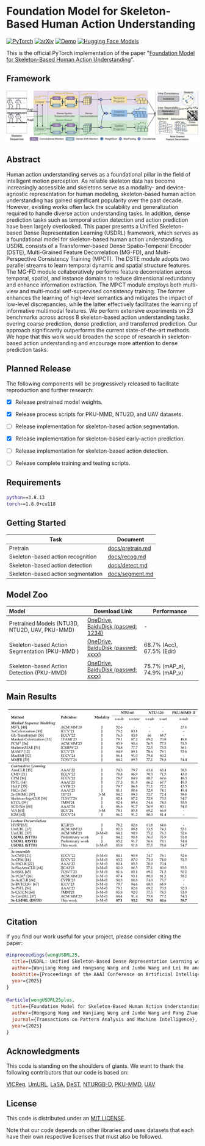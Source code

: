 # Foundation Model for Skeleton-Based Human Action Understanding

<a href="https://pytorch.org/get-started/locally/"><img alt="PyTorch" src="https://img.shields.io/badge/PyTorch-ee4c2c?logo=pytorch&logoColor=white"></a> [![arXiv](https://img.shields.io/badge/arXiv-2508.12586-b31b1b.svg)](https://arxiv.org/abs/2508.12586) <a href="https://arxiv.org/abs/2508.12586"><img alt="Demo" src="https://img.shields.io/badge/-Demo-ea3323?logo=youtube"></a> [![Hugging Face Models](https://img.shields.io/badge/%F0%9F%A4%97%20Hugging%20Face-Models-ffab41)](https://huggingface.co/)

This is the official PyTorch implementation of the paper "[Foundation Model for Skeleton-Based Human Action Understanding](https://arxiv.org/abs/2508.12586)".



## Framework
![](./images/pipeline.jpg)



## Abstract

Human action understanding serves as a foundational pillar in the field of intelligent motion perception. As reliable skeleton data has become increasingly accessible and skeletons serve as a modality- and device-agnostic representation for human modeling, skeleton-based human action understanding has gained significant popularity over the past decade. However, existing works often lack the scalability and generalization required to handle diverse action understanding tasks. In addition, dense prediction tasks such as temporal action detection and action prediction have been largely overlooked. This paper presents a Unified Skeleton-based Dense Representation Learning (USDRL) framework, which serves as a foundational model for skeleton-based human action understanding. USDRL consists of a Transformer-based Dense Spatio-Temporal Encoder (DSTE), Multi-Grained Feature Decorrelation (MG-FD), and Multi-Perspective Consistency Training (MPCT). The DSTE module adopts two parallel streams to learn temporal dynamic and spatial structure features. The MG-FD module collaboratively performs feature decorrelation across temporal, spatial, and instance domains to reduce dimensional redundancy and enhance information extraction. The MPCT module employs both multi-view and multi-modal self-supervised consistency training. The former enhances the learning of high-level semantics and mitigates the impact of low-level discrepancies, while the latter effectively facilitates the learning of informative multimodal features. We perform extensive experiments on 23 benchmarks across across 8 skeleton-based action understanding tasks, overing coarse prediction, dense prediction, and transferred prediction. Our approach significantly outperforms the current state-of-the-art methods. We hope that this work would broaden the scope of research in skeleton-based action understanding and encourage more attention to dense prediction tasks.



## Planned Release

The following components will be progressively released to facilitate reproduction and further research:
- [X] Release pretrained model weights.
- [X] Release process scripts for PKU-MMD, NTU2D, and UAV datasets.
- [ ] Release implementation for skeleton-based action segmentation.
- [X] Release implementation for skeleton-based early-action prediction.
- [ ] Release implementation for skeleton-based action detection.
- [ ] Release complete training and testing scripts. 


## Requirements

```bash
python==3.8.13
torch==1.8.0+cu118
```



## Getting Started

| Task                               | Document                             |
| ---------------------------------- | ------------------------------------ |
| Pretrain                   | [docs/pretrain.md](docs/pretrain.md) |
| Skeleton-based action recognition  | [docs/recog.md](docs/recog.md)     |
| Skeleton-based action detection    | [docs/detect.md](docs/detect.md)     |
| Skeleton-based action segmentation | [docs/segment.md](docs/segment.md)         |



## Model Zoo

| Model                                          | Download Link                                                | Performance                  |
| :--------------------------------------------- | ------------------------------------------------------------ | ---------------------------- |
| Pretrained Models (NTU3D, NTU2D, UAV, PKU-MMD) | [OneDrive](https://1drv.ms/), [BaiduDisk (passwd: 1234)](https://pan.baidu.com/s/1MIHkMrc4_uZRAxMkX0oc8Q) | -                            |
| Skeleton-based Action Segmentation (PKU-MMD )  | [OneDrive](https://1drv.ms/), [BaiduDisk (passwd: xxxx)](https://1drv.ms/) | 68.7% (Acc), 67.5% (Edit)    |
| Skeleton-based Action Detection (PKU-MMD)      | [OneDrive](https://1drv.ms/), [BaiduDisk (passwd: xxxx)](https://1drv.ms/) | 75.7% (mAP_a), 74.9% (mAP_v) |


## Main Results
![](./images/linear.jpg)



## Citation

If you find our work useful for your project, please consider citing the paper:

```bibtex
@inproceedings{wengUSDRL25,
  title={USDRL: Unified Skeleton-Based Dense Representation Learning with Multi-Grained Feature Decorrelation},
  author={Wanjiang Weng and Hongsong Wang and Junbo Wang and Lei He and Guosen Xie},
  booktitle={Proceedings of the AAAI Conference on Artificial Intelligence},
  year={2025}
}

@article{wengUSDRL25plus,
  title={Foundation Model for Skeleton-Based Human Action Understanding},
  author={Hongsong Wang and Wanjiang Weng and Junbo Wang and Fang Zhao and Guo-sen Xie and Xin Geng and  Liang Wang},
  journal={Transactions on Pattern Analysis and Machine Intelligence},
  year={2025}
}
```



## Acknowledgments

This code is standing on the shoulders of giants. We want to thank the following contributors
that our code is based on:

[VICReg](https://github.com/facebookresearch/VICRegL), [UmURL](https://github.com/HuiGuanLab/UmURL), [LaSA](https://github.com/HaoyuJi/LaSA), [DeST](https://github.com/lyhisme/DeST), [NTURGB-D](https://github.com/shahroudy/NTURGB-D), [PKU-MMD](https://github.com/ECHO960/PKU-MMD), [UAV](https://github.com/SUTDCV/UAV-Human)


## License

This code is distributed under an [MIT LICENSE](LICENSE).

Note that our code depends on other libraries and uses datasets that each have their own respective licenses that must also be followed.











